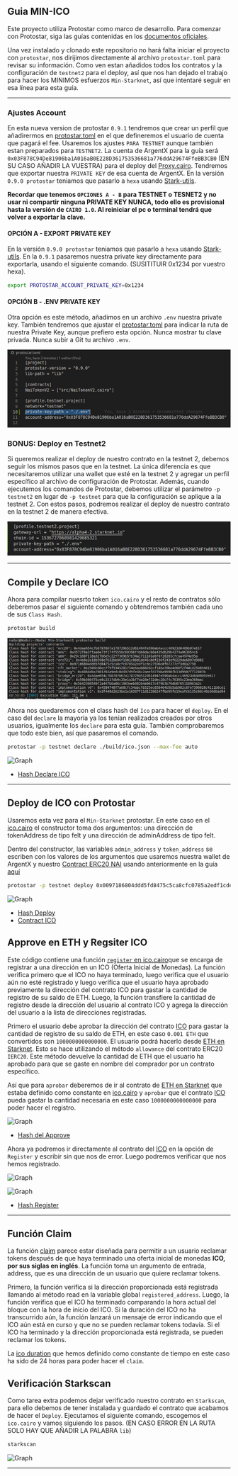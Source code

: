 ## Guia MIN-ICO

Este proyecto utiliza Protostar como marco de desarrollo. Para comenzar con Protostar, siga las guías contenidas en los [documentos oficiales](https://docs.swmansion.com/protostar/docs/tutorials/installation).

Una vez instalado y clonado este repositorio no hará falta iniciar el proyecto con `protostar`, nos dirijimos directamente al archivo `protostar.toml` para revisar su información. Como ven estan añadidos todos los contratos y la configuración de `testnet2` para el deploy, así que nos han dejado el trabajo para hacer los MINIMOS esfuerzos `Min-Starknet`, así que intentaré seguir en esa línea para esta guía. 

----

### Ajustes Account

En esta nueva version de protostar `0.9.1` tendremos que crear un perfil que añadirermos en [protostar.toml](/protostar.toml) en el que defineremos el usuario de cuenta que pagará el fee. Usaremos los ajustes `PARA TESTNET` aunque también estan preparados para `TESTNET2`. La cuenta de ArgentX para la guía será `0x03F878C94De81906ba1A016aB0E228D361753536681a776ddA29674FfeBB3CB0` (EN SU CASO AÑADIR LA VUESTRA) para el deploy del [Proxy.cairo](/src/Proxy.cairo). Tendremos que exportar nuestra `PRIVATE KEY` de esa cuenta de ArgentX. En la versión `0.9.0 protostar` teniamos que pasarlo a `hexa` usando [Stark-utils](https://www.stark-utils.xyz/converter).

 **Recordar que tenemos `OPCIONES A - B` para TESTNET o TESNET2 y no usar ni compartir ninguna PRIVATE KEY NUNCA, todo ello es provisional hasta la versión de `CAIRO 1.0`. Al reiniciar el pc o terminal tendrá que volver a exportar la clave.** 
 
 #### OPCIÓN A - EXPORT PRIVATE KEY
 
 En la versión `0.9.0 protostar` teniamos que pasarlo a `hexa` usando [Stark-utils](https://www.stark-utils.xyz/converter). En la `0.9.1` pasaremos nuestra private key  directamente para exportarla, usando el siguiente comando. (SUSITITUIR 0x1234 por vuestro hexa).

```bash
export PROTOSTAR_ACCOUNT_PRIVATE_KEY=0x1234
```

#### OPCIÓN B - .ENV PRIVATE KEY

Otra opción es este método, añadimos en un archivo `.env` nuestra private key. También tendremos que ajustar el [protostar.toml](/protostar.toml) para indicar la ruta de nuestra Private Key, aunque prefiero esta opción. Nunca mostrar tu clave privada. Nunca subir a Git tu archivo `.env`.

![Graph](/src/min_ens/imagenes/ruta.png)


### BONUS: Deploy en Testnet2

Si queremos realizar el deploy de nuestro contrato en la testnet 2, debemos seguir los mismos pasos que en la testnet. La única diferencia es que necesitaremos utilizar una wallet que esté en la testnet 2 y agregar un perfil específico al archivo de configuración de Protostar. Además, cuando ejecutemos los comandos de Protostar, debemos utilizar el parámetro `-p testnet2` en lugar de `-p testnet` para que la configuración se aplique a la testnet 2. Con estos pasos, podremos realizar el deploy de nuestro contrato en la testnet 2 de manera efectiva.

![Graph](/src/min_ens/imagenes/testnet2.png)

---

## Compile y Declare ICO

Ahora para compilar nuesrto token `ico.cairo` y el resto de contratos sólo deberemos pasar el siguiente comando y obtendremos también cada uno de sus `Class Hash`.

```bash
protostar build
```

![Graph](/src/min_ens/imagenes/build.png)


Ahora nos quedaremos con el class hash del `Ico` para hacer el `deploy`. En el caso del `declare` la mayoría ya los tenían  realizados creados por otros usuarios, igualmente los `declare` para esta guía. También comprobaremos que todo este bien, así que pasaremos el comando.


```bash
protostar -p testnet declare ./build/ico.json --max-fee auto
```

![Graph](/src/min_ico/im%C3%A1genes/declare.png)

* [Hash Declare ICO]( https://testnet.starkscan.co/class/0x0097186804ddd5fd8475c5ca8cfc0785a2edf1cde27596e8f67277cf3d0a2750)

---

## Deploy de ICO con Protostar

Usaremos esta vez para el `Min-Starknet` protostar. En este caso en el [ico.cairo](/src/min_ico/ico.cairo#L62) el constructor toma dos argumentos: una dirección de tokenAddress de tipo felt y una dirección de adminAddress de tipo felt.

Dentro del constructor, las variables `admin_address` y `token_address` se escriben con los valores de los argumentos que usaremos nuestra wallet de ArgentX y nuestro [Contract ERC20 NAI](https://testnet.starkscan.co/contract/0x0005cb4b24c874d2a7378a21286f3e70a9a4447567bf8f9b8de71b8a75f32abb#overview) usando anteriormente en la guía [aquí](https://github.com/Nadai2010/Nadai-Min-Starknet/blob/master/src/min_erc20/README.md)

```bash
protostar -p testnet deploy 0x0097186804ddd5fd8475c5ca8cfc0785a2edf1cde27596e8f67277cf3d0a2750 --max-fee auto -i 1795950254530259382270168937734171348535331377400385313842303804539016002736 10237315701995897433515559283228717467815530440128879644699240141503539899
```

![Graph](/src/min_ico/im%C3%A1genes/deploy.png)


* [Hash Deploy](https://testnet.starkscan.co/tx/0x0251b25094c6ccbaad4e6336ea761c628d7f12e9c0464b63bd223fccab0ce893)
* [Contract ICO](https://testnet.starkscan.co/contract/0x00479d02968a080dc08cb35d5fead32a0dc38792f8b1db14ddea4e87633dbf72)

## Approve en ETH y Regsiter ICO

 Este código contiene una función [`register` en ico.cairo](/src/min_ico/ico.cairo#L81)que se encarga de registrar a una dirección en un ICO (Oferta Inicial de Monedas). La función verifica primero que el ICO no haya terminado, luego verifica que el usuario aún no esté registrado y luego verifica que el usuario haya aprobado previamente la dirección del contrato ICO para gastar la cantidad de registro de su saldo de ETH. Luego, la función transfiere la cantidad de registro desde la dirección del usuario al contrato ICO y agrega la dirección del usuario a la lista de direcciones registradas.

Primero el usuario debe aprobar la dirección del contrato [ICO](https://testnet.starkscan.co/contract/0x00479d02968a080dc08cb35d5fead32a0dc38792f8b1db14ddea4e87633dbf72) para gastar la cantidad de registro de su saldo de ETH, en este caso `0.001 ETH` que convertidos son `1000000000000000`. El usuario podrá hacerlo desde [ETH en Starknet](https://testnet.starkscan.co/contract/0x049d36570d4e46f48e99674bd3fcc84644ddd6b96f7c741b1562b82f9e004dc7#write-contract). Esto se hace utilizando el método `allowance` del contrato ERC20 `IERC20`. Este método devuelve la cantidad de ETH que el usuario ha aprobado para que se gaste en nombre del comprador por un contrato específico. 

Así que para `aprobar` deberemos de ir al contrato de [ETH en Starknet](https://testnet.starkscan.co/contract/0x049d36570d4e46f48e99674bd3fcc84644ddd6b96f7c741b1562b82f9e004dc7#write-contract) que estaba definido como constante en [ico.cairo](/src/min_ico/ico.cairo#L12) y `aprobar` que el contrato [ICO](https://testnet.starkscan.co/contract/0x00479d02968a080dc08cb35d5fead32a0dc38792f8b1db14ddea4e87633dbf72) pueda gastar la cantidad necesaria en este caso `1000000000000000` para poder hacer el registro.

![Graph](/src/min_ico/im%C3%A1genes/aprobar.png)

* [Hash del Approve](https://testnet.starkscan.co/tx/0x63485bfb2dfe547d57c461d929bc1b19fb469e7e993f1a51302794c44d59d96)

Ahora ya podremos ir directamente al contrato del [ICO](https://testnet.starkscan.co/contract/0x00479d02968a080dc08cb35d5fead32a0dc38792f8b1db14ddea4e87633dbf72) en la opción de `Register` y escribir sin que nos de error. Luego podremos verificar que nos hemos registrado.

![Graph](/src/min_ico/im%C3%A1genes/register.png)

![Graph](/src/min_ico/im%C3%A1genes/readregister.png)

* [Hash Register](https://testnet.starkscan.co/tx/0x1e4043b5a7e1bbcef7817225c3c895a23c2683240e55dcc0bad280f6a8bff69)

---

## Función Claim

La función [claim](/src/min_ico/ico.cairo#L121) parece estar diseñada para permitir a un usuario reclamar tokens después de que haya terminado una oferta inicial de monedas **ICO, por sus siglas en inglés**. La función toma un argumento de entrada, address, que es una dirección de un usuario que quiere reclamar tokens.

Primero, la función verifica si la dirección proporcionada está registrada llamando al método read en la variable global `registered_address`. Luego, la función verifica que el ICO ha terminado comparando la hora actual del bloque con la hora de inicio del ICO. Si la duración del ICO no ha transcurrido aún, la función lanzará un mensaje de error indicando que el ICO aún está en curso y que no se pueden reclamar tokens todavía. Si el ICO ha terminado y la dirección proporcionada está registrada, se pueden reclamar los tokens.

La [ico duration](/src/min_ico/ico.cairo#L15) que hemos definido como constante de tiempo en este caso ha sido de 24 horas para poder hacer el `claim`.

## Verificación Starkscan

Como tarea extra podemos dejar verificado nuestro contrato en `Starkscan`, para ello debemos de tener instalada y guardado el contrato que acabamos de hacer el `Deploy`. Ejecutamos el siguiente comando, escogemos el `ico.cairo` y vamos siguiendo los pasos. (EN CASO ERROR EN LA RUTA SOLO HAY QUE AÑADIR LA PALABRA `lib`)

```bash
starkscan
```

![Graph](/src/min_ico/im%C3%A1genes/lib.png)

---